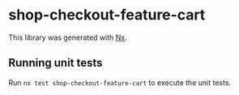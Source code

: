 # shop-checkout-feature-cart

This library was generated with [Nx](https://nx.dev).

## Running unit tests

Run `nx test shop-checkout-feature-cart` to execute the unit tests.
